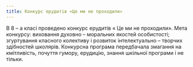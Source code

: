 ```yaml
---
title: Конкурс ерудитів «Це ми не проходили»
---
```


В 8 – а класі проведено конкурс ерудитів « Це ми не проходили».
Мета конкурсу: виховання духовно – моральних якостей особистості; згуртування класного колективу і розвиток інтелектуально – творчих здібностей школярів. Конкурсна програма передбачала змагання на кмітливість, почуття гумору, ерудицію, знання шкільної програми і не тільки.

<slideshow id="_/72157651489771506" />
